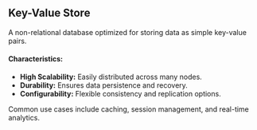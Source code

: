 ## Key-Value Store

A non-relational database optimized for storing data as simple key-value pairs.

#### Characteristics:
- **High Scalability:** Easily distributed across many nodes.
- **Durability:** Ensures data persistence and recovery.
- **Configurability:** Flexible consistency and replication options.
  
Common use cases include caching, session management, and real-time analytics.
